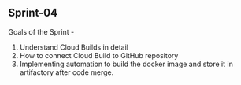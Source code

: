 ## Sprint-04

Goals of the Sprint - 

1. Understand Cloud Builds in detail
2. How to connect Cloud Build to GitHub repository
4. Implementing automation to build the docker image and store it in artifactory after code merge.